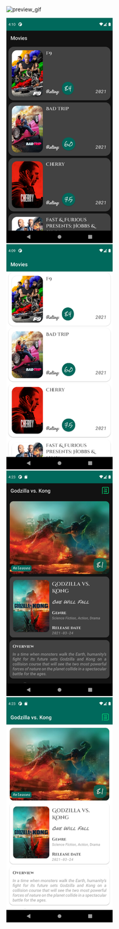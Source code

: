 ![preview_gif](preview.gif)


<img src="./a1.png" width="280">    <img src="./a2.png" width="280">
<img src="./b1.png" width="280">    <img src="./b2.png" width="280">